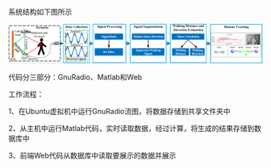 系统结构如下图所示

![system_plot](https://github.com/czxlesh/LoRa-Sensing/blob/master/Human%20tracking%20system/system_plot.PNG)

代码分三部分：GnuRadio、Matlab和Web

工作流程：

1、在Ubuntu虚拟机中运行GnuRadio流图，将数据存储到共享文件夹中

2、从主机中运行Matlab代码，实时读取数据，经过计算，将生成的结果存储到数据库中

3、前端Web代码从数据库中读取要展示的数据并展示
